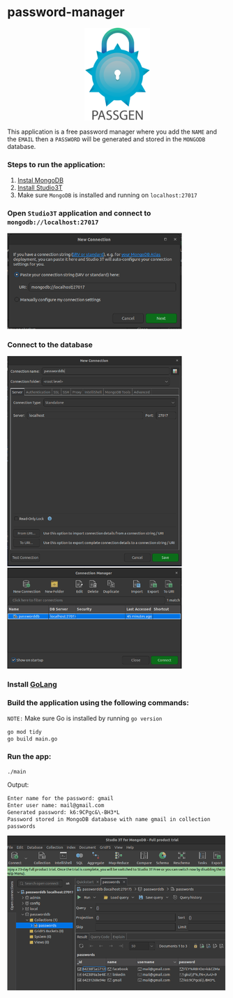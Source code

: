 # password-manager

<p align="center">
  <img src="imgs/logo.png" style="width: 150px">
</p>

This application is a free password manager where you add the `NAME` and the `EMAIL` then a `PASSWORD` will be generated and stored in the `MONGODB` database.

### Steps to run the application:

 1. [Instal MongoDB](https://www.mongodb.com/docs/manual/tutorial/install-mongodb-on-ubuntu/)
 2. [Install Studio3T](https://studio3t.com/knowledge-base/articles/installation/)
 3. Make sure `MongoDB` is installed and running on `localhost:27017`
### Open `Studio3T` application and connect to `mongodb://localhost:27017`

 <img src="imgs/1.png" width="400px">

### Connect to the database

  <img src="imgs/2.png" width="400px">
  <img src="imgs/3.png" width="400px">

### Install [GoLang](https://go.dev/doc/install)

### Build the application using the following commands:

`NOTE:` Make sure Go is installed by running `go version`
```
go mod tidy
go build main.go
```
### Run the app:
```
./main
```

Output:
```
Enter name for the password: gmail
Enter user name: mail@gmail.com
Generated password: k6:9CPgc&\-BH3*L
Password stored in MongoDB database with name gmail in collection passwords
```
<img src="imgs/4.png" width="500px">
